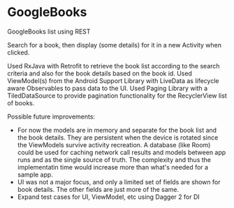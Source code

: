# GoogleBooks
GoogleBooks list using REST

Search for a book, then display (some details) for it in a new Activity when clicked.

Used RxJava with Retrofit to retrieve the book list according to the search criteria and also for the book details based on the book id.
Used ViewModel(s) from the Android Support Library with LiveData as lifecycle aware Observables to pass data to the UI.
Used Paging Library with a TiledDataSource to provide pagination functionality for the RecyclerView list of books.

Possible future improvements:
- For now the models are in memory and separate for the book list and the book details. They are persistent when the device is rotated since the ViewModels survive activity recreation. A database (like Room) could be used for caching network call results and models between app runs and as the single source of truth. The complexity and thus the implementatin time would increase more than what's needed for a sample app. 
- UI was not a major focus, and only a limited set of fields are shown for book details. The other fields are just more of the same.
- Expand test cases for UI, ViewModel, etc using Dagger 2 for DI
